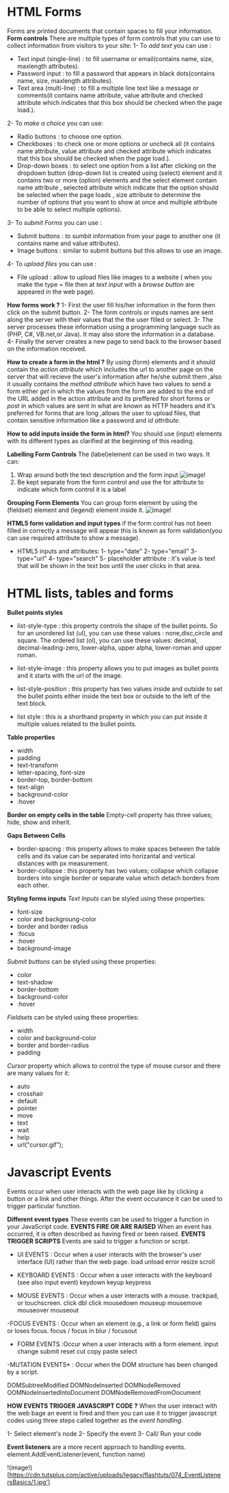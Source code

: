 # HTML Forms
Forms are printed documents that contain spaces to fill your information.
**Form controls**
There are multiple types of form controls that you can use to collect information from visitors to your site:
1- To *add text* you can use : 
   - Text input (single-line) :  to fill username or email(contains name, size, maxlength attributes).
   - Password input : to fill a password that appears in black dots(contains name, size, maxlength attributes).
   - Text area (multi-line) : to fill a multiple line text like a message or comments(it contains name attribute, value attribute and checked attribute which indicates that this box should be checked when the page load.).

2- To *make a choice* you can use:
   - Radio buttons : to choose one option.
   - Checkboxes : to check one or more options or uncheck all (it contains name attribute, value attribute and checked attribute which indicates that this box should be checked when the page load.).
   - Drop-down boxes : to select one option from a list after clicking on the dropdown button (drop-down list is created using  (select) element and it contains two or more (option) elements and the select element contain name attribute , selected attribute which indicate that the option should be selected when the page loads , size attribute to determine the number of options that you want to show at once and multiple attribute to be able to select multiple options).

3- To *submit Forms* you can use :
   - Submit buttons : to sumbit information from your page to another one (it contains name and value attributes).
   - Image buttons : similar to submit buttons but this allows to use an image.

4- To *upload files* you can use :
   - File upload : allow to upload files like images to a website ( when you make the type = file then at *text input* with a *browse button* are appeared in the web page).

**How forms work ?**
1- First the user fill his/her information in the form then click on the submit button.
2- The form controls or inputs names are sent along the server with their values that the the user filled or select.
3- The server processes these information using a programming language such as (PHP, C#, VB.net,or Java). It may also store the information in a database.
4-  Finally the server creates a new page to send back to the browser based on the information received.

**How to create a form in the html ?**
By using (form) elements and it should contain the *action attribute* which includes the url to another page on the server that will recieve the user's information after he/she submit them ,also it usually contains the *method attribute* which have two values to send a form either *get* in which the values from the form are added to the end of the URL added in the action attribute and its preffered for short forms or *post* in which values are sent in what are known as HTTP headers and it's preferred for forms that are long ,allows the user to upload files,  that contain sensitive information like a password and *id attribute*.

**How to add inputs inside the form in html?**
You should use (input) elements with its different types as clarified at the beginning of this reading.

**Labelling Form Controls**
The (label)element can be used in two ways. It can:
1. Wrap around both the text
description and the form input
![image!](https://miro.medium.com/max/2756/1*sz6WmtriiOH_5dZLi0CtUw.png)
2. Be kept separate from the
form control and use the for
attribute to indicate which form
control it is a label 

**Grouping Form Elements**
You can group form element by using the (fieldset) element and (legend) element inside it.
![image!](https://encrypted-tbn0.gstatic.com/images?q=tbn%3AANd9GcQhVS3I9n9nunOTv-vWuFpDXPYVFni5KAIdww&usqp=CAU)

**HTML5 form validation and input types**
if the form control has not been filled in correctly a message will appear this is known as form validation(you can use required attribute to show a message).

- HTML5 inputs and attributes:
1- type="date"
2- type="email"
3- type="url"
4- type="search"
5- placeholder attribute : it's value is text that will be shown in the text box until the user clicks in that area.

# HTML lists, tables and forms
**Bullet points styles**
- list-style-type : this property controls the shape of the bullet points.
So for an unordered list (ul), you can use these values : none,disc,circle and square. The ordered list (ol), you can use these values:
decimal, decimal-leading-zero, lower-alpha, upper alpha, lower-roman and upper roman.

- list-style-image : this property allows you to put images as bullet points and it starts with the url of the image.

- list-style-position : this property has two values inside and outside to set the bullet points either inside the text box or outside
to the left of the text block.

- list style : this is a shorthand property in which you can put inside it multiple values related to the bullet points.

**Table properties**
- width 
- padding 
- text-transform 
- letter-spacing, font-size
- border-top, border-bottom
- text-align 
- background-color 
- :hover 

**Border on empty cells in the table**
Empty-cell property has three values; hide, show and inherit.

**Gaps Between Cells**
- border-spacing : this property allows to make spaces between the table cells and its value can be separated into horizantal and vertical
distances with px measurement.
- border-collapse : this property has two values; collapse which collapse borders into single border or separate value which detach borders
from each other.

**Styling forms inputs**
*Text Inputs* can be styled using these properties:
- font-size
- color and backgroung-color
- border and border radius
- :focus
- :hover
- background-image

*Submit buttons* can be styled using these properties:
- color
- text-shadow
- border-bottom
- background-color
- :hover

*Fieldsets* can be styled using these properties:
- width
- color and background-color
- border and border-radius
- padding

*Cursor* property  which allows to control the type of mouse cursor and there are many values for it:

- auto
- crosshair
- default
- pointer
- move
- text
- wait
- help
- url("cursor.gif");


# Javascript Events
Events occur when user interacts with the web page like by clicking a button or a link and other things. After the event occurance it can be used to trigger particular function.

**Different event types**
These events can be used to trigger a function in your JavaScript code. 
**EVENTS FIRE OR ARE RAISED**
When an event has occurred, it is often described as having fired or been raised. 
**EVENTS TRIGGER SCRIPTS**
Events are said to trigger a function or script. 
- UI EVENTS : Occur when a user interacts with the browser's user interface (UI) rather than the web page.
load 
unload 
error 
resize 
scroll 

- KEYBOARD EVENTS : Occur when a user interacts with the keyboard (see also input event) 
keydown 
keyup 
keypress 

- MOUSE EVENTS : Occur when a user interacts with a mouse. trackpad, or touchscreen.
click 
dbl click 
mousedown 
mouseup 
mousemove 
mouseover 
mouseout 

-FOCUS EVENTS : Occur when an element (e.g., a link or form field) gains or loses focus.
focus / focus in
blur / focusout

- FORM EVENTS :Occur when a user interacts with a form element. 
input
change
submit
reset
cut
copy
paste
select

-MUTATION EVENTS* : Occur when the DOM structure has been changed by a script.

DOMSubtreeModified
DOMNodelnserted
DOMNodeRemoved
OOMNodelnsertedlntoDocument
DOMNodeRemovedFromOocument

**HOW EVENTS TRIGGER JAVASCRIPT CODE ?**
When the user interact with the web bage an event is fired and then you can use it to trigger javascript codes using three steps called together as the *event handling*.

1- Select element's node
2- Specify the event
3- Call/ Run your code

**Event listeners** are a more recent approach to handling events.
element.AddEventListener(event, function name)

!(image!)[https://cdn.tutsplus.com/active/uploads/legacy/flashtuts/074_EventListenersBasics/1.jpg']
 



